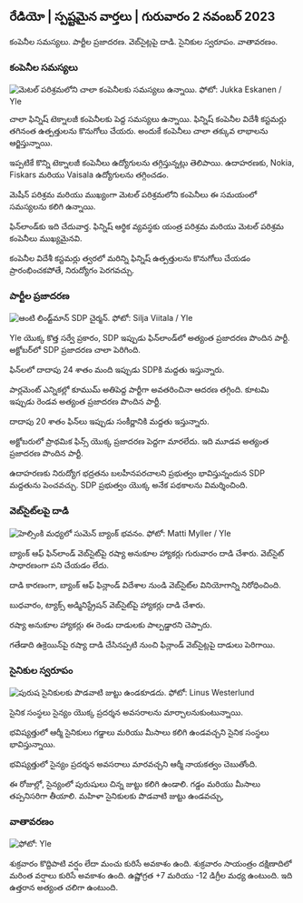 ## రేడియో \| స్పష్టమైన వార్తలు \| గురువారం 2 నవంబర్ 2023

కంపెనీల సమస్యలు. పార్టీల ప్రజాదరణ. వెబ్‌సైట్లపై దాడి. సైనికుల స్వరూపం. వాతావరణం.

### కంపెనీల సమస్యలు

![మెటల్ పరిశ్రమలోని చాలా కంపెనీలకు సమస్యలు ఉన్నాయి. ఫోటో: Jukka Eskanen / Yle](https://images.cdn.yle.fi/image/upload/c_crop,h_2268,w_4031,x_0,y_410/ar_1.777777777777777777,c_fill,g1_faces.wd_1_faces,wd_1_750,wd_10q_auto:eco/f_auto/fl_lossy/v1698216498/39-11907536538b9d499762)

చాలా ఫిన్నిష్ టెక్నాలజీ కంపెనీలకు పెద్ద సమస్యలు ఉన్నాయి. ఫిన్నిష్ కంపెనీల విదేశీ కస్టమర్లు తగినంత ఉత్పత్తులను కొనుగోలు చేయరు. అందుకే కంపెనీలు చాలా తక్కువ లాభాలను ఆర్జిస్తున్నాయి.

ఇప్పటికే కొన్ని టెక్నాలజీ కంపెనీలు ఉద్యోగులను తగ్గిస్తున్నట్లు తెలిపాయి. ఉదాహరణకు, Nokia, Fiskars మరియు Vaisala ఉద్యోగులను తగ్గించడం.

మెషీన్ పరిశ్రమ మరియు ముఖ్యంగా మెటల్ పరిశ్రమలోని కంపెనీలు ఈ సమయంలో సమస్యలను కలిగి ఉన్నాయి.

ఫిన్‌లాండ్‌కు ఇది చేదువార్త. ఫిన్నిష్ ఆర్థిక వ్యవస్థకు యంత్ర పరిశ్రమ మరియు మెటల్ పరిశ్రమ కంపెనీలు ముఖ్యమైనవి.

కంపెనీల విదేశీ కస్టమర్లు త్వరలో మరిన్ని ఫిన్నిష్ ఉత్పత్తులను కొనుగోలు చేయడం ప్రారంభించకపోతే, నిరుద్యోగం పెరగవచ్చు.

### పార్టీల ప్రజాదరణ

![ఆంటి లిండ్ట్‌మాన్ SDP చైర్మన్. ఫోటో: Silja Viitala / Yle](https://images.cdn.yle.fi/image/upload/c_crop,h_2241,w_3984,x_0,y_0/ar_1.77777777777777777,c_fill,g_faces/wh_170,wh_1750,wh_1750,wh_1750q_auto:eco/f_auto/fl_lossy/v1696930784/39-118400565251b6be058f)

Yle యొక్క కొత్త సర్వే ప్రకారం, SDP ఇప్పుడు ఫిన్‌లాండ్‌లో అత్యంత ప్రజాదరణ పొందిన పార్టీ. అక్టోబర్‌లో SDP ప్రజాదరణ చాలా పెరిగింది.

ఫిన్‌లలో దాదాపు 24 శాతం మంది ఇప్పుడు SDPకి మద్దతు ఇస్తున్నారు.

పార్లమెంట్ ఎన్నికల్లో కూముమ్ అతిపెద్ద పార్టీగా అవతరించినా ఆదరణ తగ్గింది. కూటమి ఇప్పుడు రెండవ అత్యంత ప్రజాదరణ పొందిన పార్టీ.

దాదాపు 20 శాతం ఫిన్‌లు ఇప్పుడు సంకీర్ణానికి మద్దతు ఇస్తున్నారు.

అక్టోబరులో ప్రాథమిక ఫిన్స్ యొక్క ప్రజాదరణ పెద్దగా మారలేదు. ఇది మూడవ అత్యంత ప్రజాదరణ పొందిన పార్టీ.

ఉదాహరణకు నిరుద్యోగ భద్రతను బలహీనపరచాలని ప్రభుత్వం భావిస్తున్నందున SDP మద్దతును పెంచవచ్చు. SDP ప్రభుత్వం యొక్క అనేక పథకాలను విమర్శించింది.

### వెబ్‌సైట్‌లపై దాడి

![హెల్సింకి మధ్యలో సుమెన్ బ్యాంక్ భవనం. ఫోటో: Matti Myller / Yle ](https://images.cdn.yle.fi/image/upload/c_crop,h_1391,w_2472,x_0,y_112/ar_1.777777777777777777,c_fill,g1_faces/hd_1_faces.q_auto:eco/f_auto/fl_lossy/v1587997073/39-6686595ea6e8fc70cab)

బ్యాంక్ ఆఫ్ ఫిన్‌లాండ్ వెబ్‌సైట్‌పై రష్యా అనుకూల హ్యాకర్లు గురువారం దాడి చేశారు. వెబ్‌సైట్ సాధారణంగా పని చేయడం లేదు.

దాడి కారణంగా, బ్యాంక్ ఆఫ్ ఫిన్లాండ్ విదేశాల నుండి వెబ్‌సైట్‌ల వినియోగాన్ని నిరోధించింది.

బుధవారం, ట్యాక్స్ అడ్మినిస్ట్రేషన్ వెబ్‌సైట్‌పై హ్యాకర్లు దాడి చేశారు.

రష్యా అనుకూల హ్యాకర్లు ఈ రెండు దాడులకు పాల్పడ్డారని చెప్పారు.

గతేడాది ఉక్రెయిన్‌పై రష్యా దాడి చేసినప్పటి నుంచి ఫిన్లాండ్ వెబ్‌సైట్లపై దాడులు పెరిగాయి.

### సైనికుల స్వరూపం

![పురుష సైనికులకు పొడవాటి జుట్టు ఉండకూడదు. ఫోటో: Linus Westerlund](https://images.cdn.yle.fi/image/upload/c_crop,h_3375,w_6000,x_0,y_522/ar_1.777777777777777777,c_fill,g_2faces/wd_670,wd_670,wd_67aueco/f_auto/fl_lossy/v1688460639/39-113784464a3db01e8a65)

సైనిక సంస్థలు సైన్యం యొక్క ప్రదర్శన అవసరాలను మార్చాలనుకుంటున్నాయి.

భవిష్యత్తులో ఆర్మీ సైనికులు గడ్డాలు మరియు మీసాలు కలిగి ఉండవచ్చని సైనిక సంస్థలు భావిస్తున్నాయి.

భవిష్యత్తులో సైన్యం ప్రదర్శన అవసరాలు మారవచ్చని ఆర్మీ నాయకత్వం చెబుతోంది.

ఈ రోజుల్లో, సైన్యంలో పురుషులు చిన్న జుట్టు కలిగి ఉండాలి. గడ్డం మరియు మీసాలు తప్పనిసరిగా తీయాలి. మహిళా సైనికులకు పొడవాటి జుట్టు ఉండవచ్చు,

### వాతావరణం

![ ఫోటో: Yle](https://images.cdn.yle.fi/image/upload/c_crop,h_1080,w_1919,x_0,y_0/ar_1.777777777777777,c_fill,g_faces,h12670.to:eco/f_auto/fl_lossy/v1698940434/39-11951316543c5fbc620f)

శుక్రవారం కొద్దిపాటి వర్షం లేదా మంచు కురిసే అవకాశం ఉంది. శుక్రవారం సాయంత్రం దక్షిణాదిలో మరింత వర్షాలు కురిసే అవకాశం ఉంది. ఉష్ణోగ్రత +7 మరియు -12 డిగ్రీల మధ్య ఉంటుంది. ఇది ఉత్తరాన అత్యంత చలిగా ఉంటుంది.